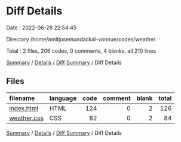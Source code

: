 # Diff Details

Date : 2022-06-28 22:54:45

Directory /home/amitjosemundackal-vonnue/codes/weather

Total : 2 files,  206 codes, 0 comments, 4 blanks, all 210 lines

[Summary](results.md) / [Details](details.md) / [Diff Summary](diff.md) / Diff Details

## Files
| filename | language | code | comment | blank | total |
| :--- | :--- | ---: | ---: | ---: | ---: |
| [index.html](/index.html) | HTML | 124 | 0 | 2 | 126 |
| [weather.css](/weather.css) | CSS | 82 | 0 | 2 | 84 |

[Summary](results.md) / [Details](details.md) / [Diff Summary](diff.md) / Diff Details